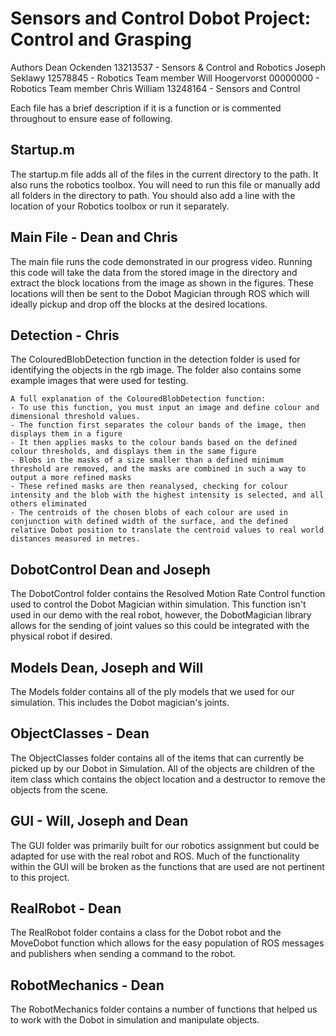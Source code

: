 # Sensors and Control Dobot Project: Control and Grasping
Authors
Dean Ockenden    13213537 - Sensors & Control and Robotics
Joseph Seklawy   12578845 - Robotics Team member
Will Hoogervorst 00000000 - Robotics Team member
Chris William    13248164 - Sensors and Control

Each file has a brief description if it is a function or is commented throughout to ensure ease of following.

## Startup.m
The startup.m file adds all of the files in the current directory to the path. It also runs the robotics toolbox. You will need to run this file or manually add all folders in the directory to path. You should also add a line with the location of your Robotics toolbox or run it separately.

## Main File - Dean and Chris
The main file runs the code demonstrated in our progress video. Running this code will take the data from the stored image in the directory and extract the block locations from the image as shown in the figures. These locations will then be sent to the Dobot Magician through ROS which will ideally pickup and drop off the blocks at the desired locations.

## Detection - Chris
The ColouredBlobDetection function in the detection folder is used for identifying the objects in the rgb image.
The folder also contains some example images that were used for testing.

	A full explanation of the ColouredBlobDetection function:
	- To use this function, you must input an image and define colour and dimensional threshold values.
	- The function first separates the colour bands of the image, then displays them in a figure
	- It then applies masks to the colour bands based on the defined colour thresholds, and displays them in the same figure
	- Blobs in the masks of a size smaller than a defined minimum threshold are removed, and the masks are combined in such a way to output a more refined masks
	- These refined masks are then reanalysed, checking for colour intensity and the blob with the highest intensity is selected, and all others eliminated
	- The centroids of the chosen blobs of each colour are used in conjunction with defined width of the surface, and the defined relative Dobot position to translate the centroid values to real world distances measured in metres.

## DobotControl Dean and Joseph
The DobotControl folder contains the Resolved Motion Rate Control function used to control the Dobot Magician within simulation. This function isn't used in our demo with the real robot, however, the DobotMagician library allows for the sending of joint values so this could be integrated with the physical robot if desired.

## Models Dean, Joseph and Will
The Models folder contains all of the ply models that we used for our simulation. This includes the Dobot magician's joints.

## ObjectClasses - Dean
The ObjectClasses folder contains all of the items that can currently be picked up by our Dobot in Simulation. All of the objects are children of the item class which contains the object location and a destructor to remove the objects from the scene.

## GUI - Will, Joseph and Dean
The GUI folder was primarily built for our robotics assignment but could be adapted for use with the real robot and ROS. Much of the functionality within the GUI will be broken as the functions that are used are not pertinent to this project.

## RealRobot - Dean
The RealRobot folder contains a class for the Dobot robot and the MoveDobot function which allows for the easy population of ROS messages and publishers when sending a command to the robot.

## RobotMechanics - Dean
The RobotMechanics folder contains a number of functions that helped us to work with the Dobot in simulation and manipulate objects.





         
